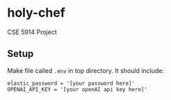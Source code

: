 # holy-chef
CSE 5914 Project

## Setup
Make file called `.env` in top directory. It should include:
```
elastic_password = '[your password here]'
OPENAI_API_KEY = '[your openAI api key here]'
```